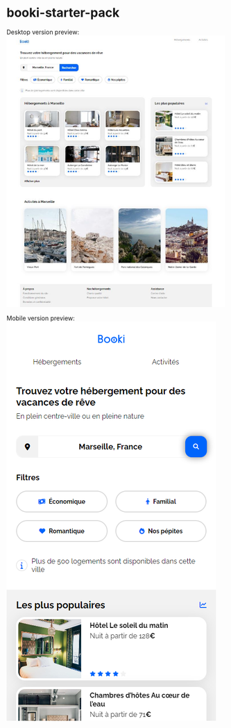 # booki-starter-pack

Desktop version preview:
![alt text](public/desktopPreview.png)

Mobile version preview:  
![alt text](public/mobilePreview.png)
